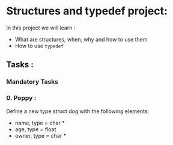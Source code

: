 # Structures and typedef project:
In this project we will learn : 
* What are structures, when, why and how to use them
* How to use `typedef`

## Tasks : 
### Mandatory Tasks
### 0. Poppy :
Define a new type struct dog with the following elements:

* name, type = char *
* age, type = float
* owner, type = char *



